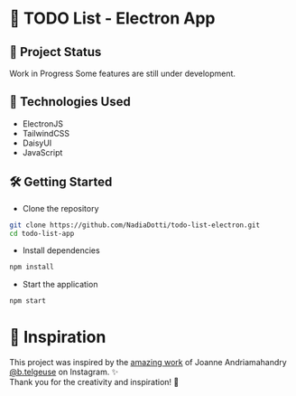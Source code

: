 # 📝 TODO List - Electron App

## 🚧 Project Status
Work in Progress
Some features are still under development.

## 🚀 Technologies Used
- ElectronJS
- TailwindCSS
- DaisyUI
- JavaScript

## 🛠️ Getting Started
- Clone the repository
```bash
git clone https://github.com/NadiaDotti/todo-list-electron.git
cd todo-list-app
```
- Install dependencies
```bash
npm install
```
- Start the application
```bash
npm start
```
# 📌 Inspiration
This project was inspired by the [amazing work](https://github.com/Btelgeuse/GreenProductive) of Joanne Andriamahandry
[@b.telgeuse](https://www.instagram.com/b.telgeuse/) on Instagram. ✨ <br/>
Thank you for the creativity and inspiration! 🙏